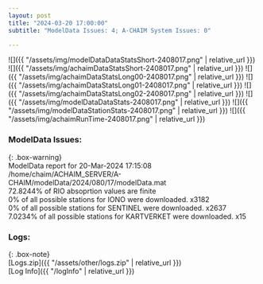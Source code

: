 ```yaml
---
layout: post
title: "2024-03-20 17:00:00"
subtitle: "ModelData Issues: 4; A-CHAIM System Issues: 0"

---
```


![]({{ "/assets/img/modelDataDataStatsShort-2408017.png" | relative_url }})
![]({{ "/assets/img/achaimDataStatsShort-2408017.png" | relative_url }})
![]({{ "/assets/img/achaimDataStatsLong00-2408017.png" | relative_url }})
![]({{ "/assets/img/achaimDataStatsLong01-2408017.png" | relative_url }})
![]({{ "/assets/img/achaimDataStatsLong02-2408017.png" | relative_url }})
![]({{ "/assets/img/modelDataDataStats-2408017.png" | relative_url }})
![]({{ "/assets/img/modelDataStationStats-2408017.png" | relative_url }})
![]({{ "/assets/img/achaimRunTime-2408017.png" | relative_url }})


### ModelData Issues:  
  
{: .box-warning}  
 ModelData report for 20-Mar-2024 17:15:08   
 /home/chaim/ACHAIM_SERVER/A-CHAIM/modelData/2024/080/17/modelData.mat   
 72.8244% of RIO absoprtion values are finite   
 0% of all possible stations for IONO were downloaded. x3182   
 0% of all possible stations for SENTINEL were downloaded. x2637   
 7.0234% of all possible stations for KARTVERKET were downloaded. x15   
  


### Logs:  
  
{: .box-note}  
[Logs.zip]({{ "/assets/other/logs.zip" | relative_url }})  
[Log Info]({{ "/logInfo" | relative_url }})  
